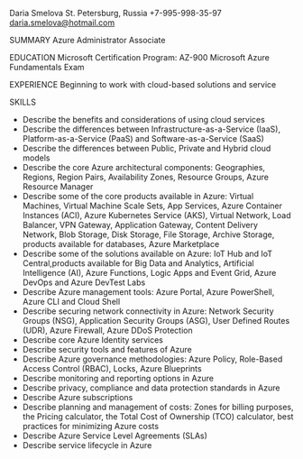 Daria Smelova
St. Petersburg, Russia
+7-995-998-35-97
daria.smelova@hotmail.com

SUMMARY
Azure Administrator Associate

EDUCATION
Microsoft Certification Program: AZ-900 Microsoft Azure Fundamentals Exam

EXPERIENCE
Beginning to work with cloud-based solutions and service

SKILLS
* Describe the benefits and considerations of using cloud services
* Describe the differences between Infrastructure-as-a-Service (IaaS), Platform-as-a-Service
(PaaS) and Software-as-a-Service (SaaS) 
* Describe the differences between Public, Private and Hybrid cloud models
* Describe the core Azure architectural components: Geographies,  Regions, Region Pairs, Availability Zones, Resource Groups, Azure Resource Manager
* Describe some of the core products available in Azure:  Virtual Machines, Virtual Machine Scale Sets, App Services, Azure Container Instances (ACI), Azure Kubernetes Service (AKS), Virtual Network, Load Balancer, VPN Gateway, Application Gateway, Content Delivery Network, Blob Storage, Disk Storage, File Storage, Archive Storage, products available for databases, Azure Marketplace 
* Describe some of the solutions available on Azure:  IoT Hub and IoT Central,products available for Big Data and Analytics, Artificial Intelligence (AI), Azure Functions, Logic Apps and Event Grid, Azure DevOps and Azure DevTest Labs
* Describe Azure management tools: Azure Portal, Azure PowerShell, Azure CLI and Cloud Shell
* Describe securing network connectivity in Azure: Network Security Groups (NSG), Application Security Groups (ASG), User Defined Routes (UDR), Azure Firewall, Azure DDoS Protection
* Describe core Azure Identity services
* Describe security tools and features of Azure
* Describe Azure governance methodologies: Azure Policy, Role-Based Access Control (RBAC), Locks, Azure Blueprints
* Describe monitoring and reporting options in Azure
* Describe privacy, compliance and data protection standards in Azure
* Describe Azure subscriptions
* Describe planning and management of costs: Zones for billing purposes, the Pricing calculator, the Total Cost of Ownership (TCO) calculator, best practices for minimizing Azure costs 
* Describe Azure Service Level Agreements (SLAs)
* Describe service lifecycle in Azure
